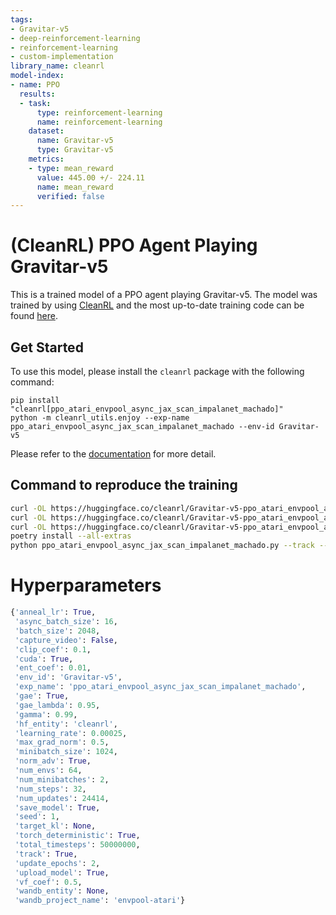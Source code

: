 ```yaml
---
tags:
- Gravitar-v5
- deep-reinforcement-learning
- reinforcement-learning
- custom-implementation
library_name: cleanrl
model-index:
- name: PPO
  results:
  - task:
      type: reinforcement-learning
      name: reinforcement-learning
    dataset:
      name: Gravitar-v5
      type: Gravitar-v5
    metrics:
    - type: mean_reward
      value: 445.00 +/- 224.11
      name: mean_reward
      verified: false
---
```


# (CleanRL) **PPO** Agent Playing **Gravitar-v5**

This is a trained model of a PPO agent playing Gravitar-v5.
The model was trained by using [CleanRL](https://github.com/vwxyzjn/cleanrl) and the most up-to-date training code can be
found [here](https://github.com/vwxyzjn/cleanrl/blob/master/cleanrl/ppo_atari_envpool_async_jax_scan_impalanet_machado.py).

## Get Started

To use this model, please install the `cleanrl` package with the following command:

```
pip install "cleanrl[ppo_atari_envpool_async_jax_scan_impalanet_machado]"
python -m cleanrl_utils.enjoy --exp-name ppo_atari_envpool_async_jax_scan_impalanet_machado --env-id Gravitar-v5
```

Please refer to the [documentation](https://docs.cleanrl.dev/get-started/zoo/) for more detail.


## Command to reproduce the training

```bash
curl -OL https://huggingface.co/cleanrl/Gravitar-v5-ppo_atari_envpool_async_jax_scan_impalanet_machado-seed1/raw/main/ppo_atari_envpool_async_jax_scan_impalanet_machado.py
curl -OL https://huggingface.co/cleanrl/Gravitar-v5-ppo_atari_envpool_async_jax_scan_impalanet_machado-seed1/raw/main/pyproject.toml
curl -OL https://huggingface.co/cleanrl/Gravitar-v5-ppo_atari_envpool_async_jax_scan_impalanet_machado-seed1/raw/main/poetry.lock
poetry install --all-extras
python ppo_atari_envpool_async_jax_scan_impalanet_machado.py --track --wandb-project-name envpool-atari --save-model --upload-model --hf-entity cleanrl --env-id Gravitar-v5 --seed 1
```

# Hyperparameters
```python
{'anneal_lr': True,
 'async_batch_size': 16,
 'batch_size': 2048,
 'capture_video': False,
 'clip_coef': 0.1,
 'cuda': True,
 'ent_coef': 0.01,
 'env_id': 'Gravitar-v5',
 'exp_name': 'ppo_atari_envpool_async_jax_scan_impalanet_machado',
 'gae': True,
 'gae_lambda': 0.95,
 'gamma': 0.99,
 'hf_entity': 'cleanrl',
 'learning_rate': 0.00025,
 'max_grad_norm': 0.5,
 'minibatch_size': 1024,
 'norm_adv': True,
 'num_envs': 64,
 'num_minibatches': 2,
 'num_steps': 32,
 'num_updates': 24414,
 'save_model': True,
 'seed': 1,
 'target_kl': None,
 'torch_deterministic': True,
 'total_timesteps': 50000000,
 'track': True,
 'update_epochs': 2,
 'upload_model': True,
 'vf_coef': 0.5,
 'wandb_entity': None,
 'wandb_project_name': 'envpool-atari'}
```
    